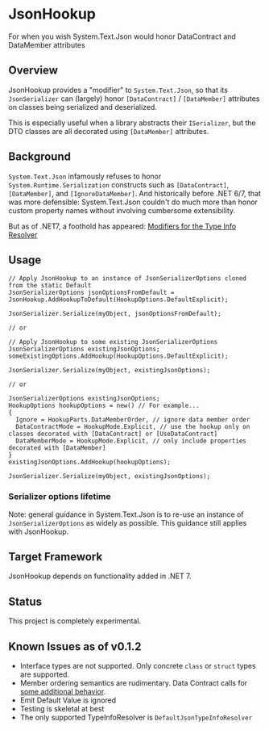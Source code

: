 # JsonHookup
For when you wish System.Text.Json would honor DataContract and DataMember attributes

## Overview
JsonHookup provides a "modifier" to `System.Text.Json`, so that its `JsonSerializer` can (largely) honor `[DataContract]` / `[DataMember]` attributes on classes being serialized and deserialized.

This is especially useful when a library abstracts their `ISerializer`, but the DTO classes are all decorated using `[DataMember]` attributes.

## Background
`System.Text.Json` infamously refuses to honor `System.Runtime.Serialization` constructs such as `[DataContract]`, `[DataMember]`, and `[IgnoreDataMember]`. And historically before .NET 6/7, that was more defensible: System.Text.Json couldn't do much more than honor custom property names without involving cumbersome extensibility.

But as of .NET7, a foothold has appeared: [Modifiers for the Type Info Resolver](https://learn.microsoft.com/en-us/dotnet/standard/serialization/system-text-json/custom-contracts)

## Usage


```
// Apply JsonHookup to an instance of JsonSerializerOptions cloned from the static Default
JsonSerializerOptions jsonOptionsFromDefault = JsonHookup.AddHookupToDefault(HookupOptions.DefaultExplicit);

JsonSerializer.Serialize(myObject, jsonOptionsFromDefault);

// or

// Apply JsonHookup to some existing JsonSerializerOptions
JsonSerializerOptions existingJsonOptions;
someExistingOptions.AddHookup(HookupOptions.DefaultExplicit);

JsonSerializer.Serialize(myObject, existingJsonOptions);

// or

JsonSerializerOptions existingJsonOptions;
HookupOptions hookupOptions = new() // For example...
{ 
  Ignore = HookupParts.DataMemberOrder, // ignore data member order
  DataContractMode = HookupMode.Explicit, // use the hookup only on classes decorated with [DataContract] or [UseDataContract]
  DataMemberMode = HookupMode.Explicit, // only include properties decorated with [DataMember]
}
existingJsonOptions.AddHookup(hookupOptions);

JsonSerializer.Serialize(myObject, existingJsonOptions);

```
### Serializer options lifetime
Note: general guidance in System.Text.Json is to re-use an instance of `JsonSerializerOptions` as widely as possible. This guidance still applies with JsonHookup.

## Target Framework
JsonHookup depends on functionality added in .NET 7.

## Status
This project is completely experimental.

## Known Issues as of v0.1.2
- Interface types are not supported. Only concrete `class` or `struct` types are supported.
- Member ordering semantics are rudimentary. Data Contract calls for [some additional behavior](https://learn.microsoft.com/en-us/dotnet/framework/wcf/feature-details/data-member-order).
- Emit Default Value is ignored
- Testing is skeletal at best
- The only supported TypeInfoResolver is `DefaultJsonTypeInfoResolver`
